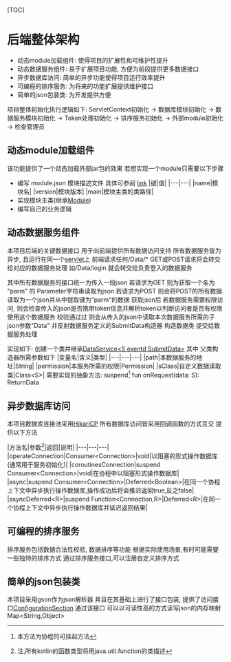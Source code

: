 [TOC]

# 后端整体架构

- 动态module加载组件: 使得项目的扩展性和可维护性提升
- 动态数据服务组件: 易于扩展项目功能, 方便为前段提供更多数据接口
- 异步数据库访问: 简单的异步功能使得项目运行效率提升
- 可编程的排序服务: 为将来的功能扩展提供维护接口
- 简单的json包装类: 为开发提供方便

项目整体初始化执行逻辑如下:
ServletContext初始化 $\to$ 数据库模块初始化 $\to$ 数据服务模块初始化 $\to$ Token处理初始化 $\to$ 排序服务初始化 $\to$ 外部module初始化 $\to$ 检查管理员

## 动态module加载组件
该功能提供了一个动态加载外部jar包的效果
若想实现一个module只需要以下步骤

- 编写 module.json 模块描述文件 具体可参阅 [link](https://github.com/402b/CompetitionManagerMessageModule/blob/master/src/main/resources/module.json)
|键|值|
|---|---|
|name|模块名|
|version|模块版本|
|main|模块主类的类路径|
- 实现模块主类(继承[Module](https://github.com/402b/CompetitionManagerCore/blob/master/src/main/java/com/github/b402/cmc/core/module/Module.java))
- 编写自己的业务逻辑

## 动态数据服务组件
本项目后端的关键数据接口
用于向前端提供所有数据访问支持
所有数据服务皆为异步, 且运行在同一个[servlet](https://github.com/402b/CompetitionManagerCore/blob/master/src/main/java/com/github/b402/cmc/core/servlet/DataServlet.kt)上
前端请求任何/Data/\* GET或POST请求将会转交给对应的数据服务处理
如/Data/login 就会转交给负责登入的数据服务

其中所有数据服务的接口统一为传入一段json
若请求为GET 则为获取一个名为 "parm" 的 Parameter字符串读取为json
若请求为POST 则会将POST的所有数据读取为一个json并从中提取键为"parm"的数据
获取json后 若数据服务需要权限访问, 则会检查传入的json是否携带token信息并解析token以判断访问者是否有权限使用这个数据服务
校验通过过 则会从传入的json中读取本次数据服务所需的子json参数"Data"
并反射数据服务定义的SubmitData构造器 构造数据类 提交给数据服务处理

实现如下:
创建一个类并继承[DataService\<S exentd SubmitData\>](https://github.com/402b/CompetitionManagerCore/blob/master/src/main/java/com/github/b402/cmc/core/service/DataService.kt)
其中 父类构造器所需参数如下
|变量名|含义|类型|
|---|---|---|
|path|本数据服务的地址|String|
|permission|本服务所需的权限|Permission|
|sClass|自定义数据读取类|Class\<S\>|
需要实现的抽象方法: suspend[^1] fun onRequest(data: S): ReturnData

[^1]: 本方法为协程的可挂起方法

## 异步数据库访问
本项目数据库连接池采用[HikariCP](https://github.com/brettwooldridge/HikariCP)
所有数据库访问皆采用回调函数的方式互交
提供以下方法

|方法名|参数[^2]|返回|说明| 
|---|---|---| 
|operateConnection|Consumer\<Connection>|void|以阻塞的形式操作数据库(通常用于服务初始化)| 
|coroutinesConnection|suspend Consumer\<Connection>|void|在协程中以阻塞形式操作数据库| 
|async|suspend Consumer\<Connection>|Deferred\<Boolean>|在同一个协程上下文中异步执行操作数据库,操作成功后将会推迟返回true,反之false| 
|asyncDeferred\<R>|suspend Function\<Connection,R>|Deferred\<R>|在同一个协程上下文中异步执行操作数据库并延迟返回结果| 

[^2]: 注,所有kotlin的函数类型将用java.util.function的类描述

## 可编程的排序服务
排序服务包括数据合法性校验, 数据排序等功能
根据实际使用场景,有时可能需要一些独特的排序方式
通过排序服务接口,可以注册自定义排序方式

## 简单的json包装类
本项目采用gson作为json解析器
并且在其基础上进行了接口包装, 提供了访问接口[ConfigurationSection](https://github.com/402b/CompetitionManagerCore/blob/master/src/main/java/com/github/b402/cmc/core/configuration/ConfigurationSection.kt)
通过该接口 可以以可读性高的方式读写json的内存映射Map\<String,Object>
